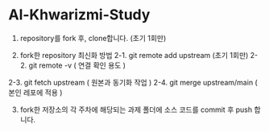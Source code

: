 # Al-Khwarizmi-Study
1. repository를 fork 후, clone합니다. (초기 1회만) 

2. fork한 repository 최신화 방법
 2-1. git remote add upstream  (초기 1회만)
 2-2. git remote -v ( 연결 확인 용도 )
 
 2-3. git fetch upstream ( 원본과 동기화 작업 )
 2-4. git merge upstream/main ( 본인 레포에 적용 )
 
3. fork한 저장소의 각 주차에 해당되는 과제 폴더에 소스 코드를 commit 후 push 합니다. 
  
